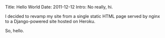 Title: Hello World
Date: 2011-12-12
Intro: No really, hi.

I decided to revamp my site from a single static HTML page served by nginx to a Django-powered site hosted on Heroku.

So, hello.
